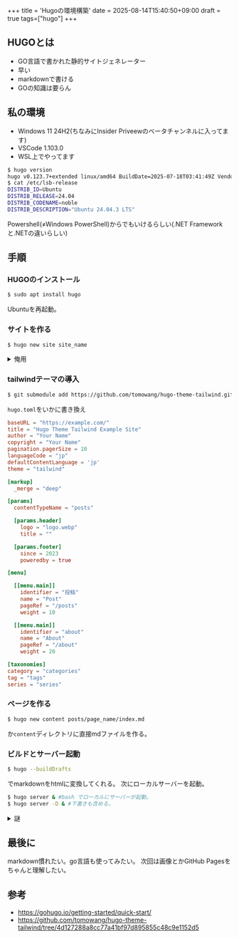 +++
title = 'Hugoの環境構築'
date = 2025-08-14T15:40:50+09:00
draft = true
tags=["hugo"]
+++

## HUGOとは
+ GO言語で書かれた静的サイトジェネレーター
+ 早い
+ markdownで書ける
+ GOの知識は要らん

## 私の環境
+ Windows 11 24H2(ちなみにInsider Priveewのベータチャンネルに入ってます)
+ VSCode 1.103.0
+ WSL上でやってます
```bash
$ hugo version
hugo v0.123.7+extended linux/amd64 BuildDate=2025-07-18T03:41:49Z VendorInfo=ubuntu:0.123.7-1ubuntu0.3
$ cat /etc/lsb-release 
DISTRIB_ID=Ubuntu
DISTRIB_RELEASE=24.04
DISTRIB_CODENAME=noble
DISTRIB_DESCRIPTION="Ubuntu 24.04.3 LTS"
```
Powershell(≠Windows PowerShell)からでもいけるらしい(.NET Frameworkと.NETの違いらしい)

## 手順
### HUGOのインストール
```bash
$ sudo apt install hugo
```
Ubuntuを再起動。

### サイトを作る
```bash
$ hugo new site site_name
```
<details><summary>俺用</summary>
カレントディレクトリを親に移して
```bash
$ hugo new site site_name --force
```
した場合、後々ファイルの位置で整合が取れなくなる。
</details>

### tailwindテーマの導入
```bash
$ git submodule add https://github.com/tomowang/hugo-theme-tailwind.git themes/tailwind
```
```hugo.toml```をいかに書き換え
```toml
baseURL = "https://example.com/"
title = "Hugo Theme Tailwind Example Site"
author = "Your Name"
copyright = "Your Name"
pagination.pagerSize = 10
languageCode = "jp"
defaultContentLanguage = 'jp'
theme = "tailwind"

[markup]
  _merge = "deep"

[params]
  contentTypeName = "posts"

  [params.header]
    logo = "logo.webp"
    title = ""

  [params.footer]
    since = 2023
    poweredby = true

[menu]

  [[menu.main]]
    identifier = "投稿"
    name = "Post"
    pageRef = "/posts"
    weight = 10

  [[menu.main]]
    identifier = "about"
    name = "About"
    pageRef = "/about"
    weight = 20

[taxonomies]
category = "categories"
tag = "tags"
series = "series"
```

### ページを作る
```bash
$ hugo new content posts/page_name/index.md
```
か`content`ディレクトリに直接mdファイルを作る。

### ビルドとサーバー起動
```bash
$ hugo --buildDrafts
```
でmarkdownをhtmlに変換してくれる。
次にローカルサーバーを起動。
```bash
$ hugo server & #bash でローカルにサーバーが起動。
$ hugo server -D & #下書きも含める。
```

<details><summary>謎</summary>
Windows上のPowerSHellで ```hugo server -D & ```bash とした場合、リアルタイムで保存した内容をビルドしてくれるが、WSLではなぜかできない？なんでだ？ちゃんと調べなくては。
</details>

## 最後に
markdown慣れたい。go言語も使ってみたい。
次回は画像とかGitHub Pagesをちゃんと理解したい。

## 参考
+ https://gohugo.io/getting-started/quick-start/
+ https://github.com/tomowang/hugo-theme-tailwind/tree/4d127288a8cc77a41bf97d895855c48c9e1152d5